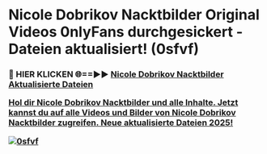 # Nicole Dobrikov Nacktbilder Original Videos 0nlyFans durchgesickert - Dateien aktualisiert! (0sfvf)

<h3>🔴 HIER KLICKEN 🌐==►► <a href="https://tinyurl.com/h6vf6nb8" rel="nofollow">Nicole Dobrikov Nacktbilder Aktualisierte Dateien

Hol dir Nicole Dobrikov Nacktbilder und alle Inhalte. Jetzt kannst du auf alle Videos und Bilder von Nicole Dobrikov Nacktbilder zugreifen. Neue aktualisierte Dateien 2025!

[![0sfvf](https://i.imgur.com/sD4kR3V.gif)](https://tinyurl.com/h6vf6nb8)
